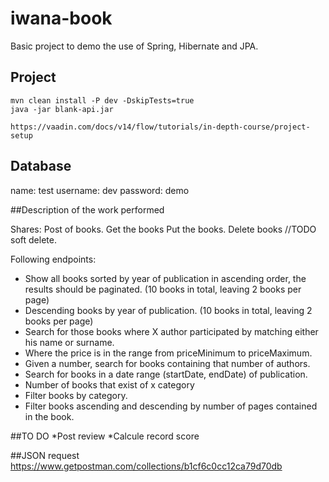 # iwana-book
Basic project to demo the use of Spring, Hibernate and JPA.


## Project 

```
mvn clean install -P dev -DskipTests=true
java -jar blank-api.jar

https://vaadin.com/docs/v14/flow/tutorials/in-depth-course/project-setup
```

## Database

name: test
username: dev
password: demo

##Description of the work performed

Shares:
Post of books.
Get the books
Put the books.
Delete books //TODO soft delete.

Following endpoints:

* Show all books sorted by year of publication in ascending order, the results should be paginated. (10 books in total, leaving 2 books per page)
* Descending books by year of publication. (10 books in total, leaving 2 books per page)
* Search for those books where X author participated by matching either his name or surname.
* Where the price is in the range from priceMinimum to priceMaximum.
* Given a number, search for books containing that number of authors.
* Search for books in a date range (startDate, endDate) of publication.
* Number of books that exist of x category
* Filter books by category.
* Filter books ascending and descending by number of pages contained in the book.

##TO DO
*Post review
*Calcule record score




##JSON request
https://www.getpostman.com/collections/b1cf6c0cc12ca79d70db
